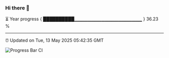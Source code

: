 ### Hi there 👋

⏳ Year progress { ██████████▁▁▁▁▁▁▁▁▁▁▁▁▁▁▁▁▁▁▁▁ } 36.23 %

---

⏰ Updated on Tue, 13 May 2025 05:42:35 GMT

![Progress Bar CI](https://github.com/IshwaranRudhara/GIT-ACTION/workflows/Progress%20Bar%20CI/badge.svg)
